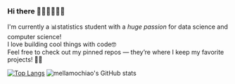 ### Hi there 💖💛💕💞💓💗
I'm currently a 📊statistics student with a *huge passion* for data science and computer science!  
I love building cool things with code🤓   
Feel free to check out my pinned repos — they’re where I keep my favorite projects! 📌✨


[![Top Langs](https://github-readme-stats.vercel.app/api/top-langs/?username=mellamochiao&theme=solarized-light)](https://github.com/anuraghazra/github-readme-stats)
![mellamochiao's GitHub stats](https://github-readme-stats.vercel.app/api?username=mellamochiao&show_icons=true&theme=solarized-light&rank_icon=github&count_private=true&hide=stars,contribs,prs)

